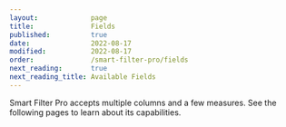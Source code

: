 ```yaml
---
layout:             page
title:              Fields
published:          true
date:               2022-08-17
modified:           2022-08-17
order:              /smart-filter-pro/fields
next_reading:       true
next_reading_title: Available Fields
---
```

Smart Filter Pro accepts multiple columns and a few measures. See the following pages to learn about its capabilities.